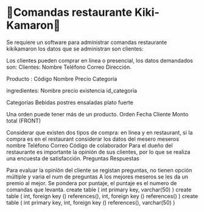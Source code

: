 # 🚧Comandas restaurante Kiki-Kamaron🚧


Se requiere un software para administrar comandas restaurante kikikamaron los datos que se administran son clientes: 

Los clientes pueden comprar en línea o presencial, los datos demandados son: 
Clientes:
Nombre 
Teléfono 
Correo 
Dirección.

Producto : 
Código
Nombre
Precio
Categoría

ingredientes: 
Nombre
precio 
existencia
id_categoria

Categorías 
Bebidas 
postres 
ensaladas 
plato fuerte


Una orden puede tener más de un producto. 
Orden 
Fecha
Cliente
Monto total (FRONT)

Considerar que existen dos tipos de compra: en línea y en restaurant, si la compra es en el restaurant considerar los datos del mesero
meseros 
nombre
Teléfono
Correo
Código de colaborador
Para el dueño del restaurante es importante la opinión de sus clientes, por lo que se realiza una encuesta de satisfacción.
Preguntas
Respuestas

Para evaluar la opinión del cliente se registan preguntas, no tienen opción múltiple y varia el num de preguntas 
A los mejores meseros se les da un premio al mejor. Se pondera por puntaje, el puntaje es el numero de comandas que levanta.
create table
 (
 int primary key,
 varchar(50)
 )
create table
 (
 int, foreign key () references(),
 int, foreign key () references()
 )
create table
 (
 int primary key,
 int, foreign key () references(),
 varchar(50)
 )
